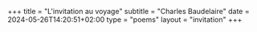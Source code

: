 +++
title = "L'invitation au voyage"
subtitle = "Charles Baudelaire"
date = 2024-05-26T14:20:51+02:00
type = "poems"
layout = "invitation"
+++
